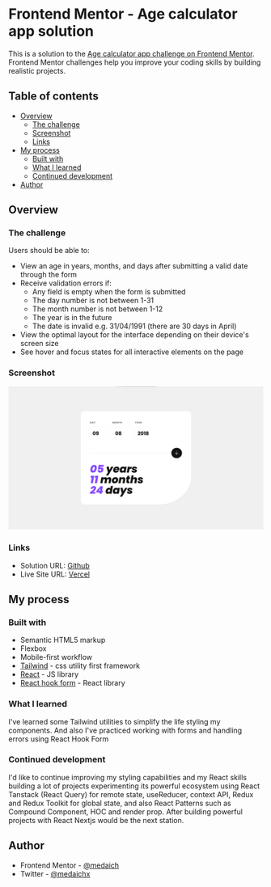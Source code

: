 # Frontend Mentor - Age calculator app solution

This is a solution to the [Age calculator app challenge on Frontend Mentor](https://www.frontendmentor.io/challenges/age-calculator-app-dF9DFFpj-Q). Frontend Mentor challenges help you improve your coding skills by building realistic projects.

## Table of contents

- [Overview](#overview)
  - [The challenge](#the-challenge)
  - [Screenshot](#screenshot)
  - [Links](#links)
- [My process](#my-process)
  - [Built with](#built-with)
  - [What I learned](#what-i-learned)
  - [Continued development](#continued-development)
- [Author](#author)

## Overview

### The challenge

Users should be able to:

- View an age in years, months, and days after submitting a valid date through the form
- Receive validation errors if:
  - Any field is empty when the form is submitted
  - The day number is not between 1-31
  - The month number is not between 1-12
  - The year is in the future
  - The date is invalid e.g. 31/04/1991 (there are 30 days in April)
- View the optimal layout for the interface depending on their device's screen size
- See hover and focus states for all interactive elements on the page

### Screenshot

![](./image.png)

### Links

- Solution URL: [Github](https://github.com/medaich/age-calculator)
- Live Site URL: [Vercel](https://age-calculator-medaich.vercel.app/)

## My process

### Built with

- Semantic HTML5 markup
- Flexbox
- Mobile-first workflow
- [Tailwind](https://tailwindcss.com/) - css utility first framework
- [React](https://reactjs.org/) - JS library
- [React hook form](https://react-hook-form.com/) - React library

### What I learned

I've learned some Tailwind utilities to simplify the life styling my components. And also I've practiced working with forms and handling errors using React Hook Form

### Continued development

I'd like to continue improving my styling capabilities and my React skills building a lot of projects experimenting its powerful ecosystem using React Tanstack (React Query) for remote state, useReducer, context API, Redux and Redux Toolkit for global state, and also React Patterns such as Compound Component, HOC and render prop. After building powerful projects with React Nextjs would be the next station.

## Author

- Frontend Mentor - [@medaich](https://www.frontendmentor.io/profile/medaich)
- Twitter - [@medaichx](https://www.twitter.com/medaichx)
